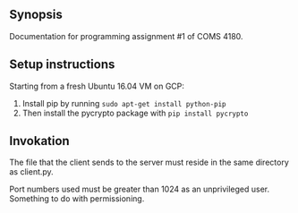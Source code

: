 ## Synopsis

Documentation for programming assignment #1 of COMS 4180.

## Setup instructions

Starting from a fresh Ubuntu 16.04 VM on GCP:

1. Install pip by running ```sudo apt-get install python-pip```
2. Then install the pycrypto package with ```pip install pycrypto```

## Invokation

The file that the client sends to the server must reside in the same directory as client.py. 

Port numbers used must be greater than 1024 as an unprivileged user. Something to do with permissioning. 